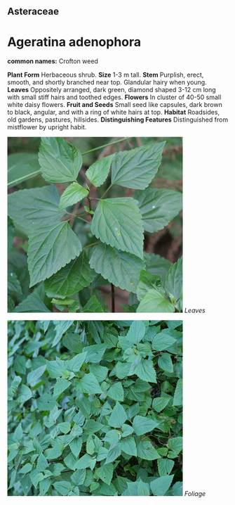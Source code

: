 ## Asteraceae
# Ageratina adenophora
**common names:** Crofton weed

**Plant Form** Herbaceous shrub. **Size** 1-3 m tall. **Stem** Purplish, erect, smooth, and shortly branched near top. Glandular hairy when young. **Leaves** Oppositely arranged, dark green, diamond shaped 3-12 cm long with small stiff hairs and toothed edges. **Flowers** In cluster of 40-50 small white daisy flowers. **Fruit and Seeds** Small seed like capsules, dark brown to black, angular, and with a ring of white hairs at top. **Habitat** Roadsides, old gardens, pastures, hillsides. **Distinguishing Features** Distinguished from mistflower by upright habit.


![Leaves](102775_P1230075.jpg)
   *Leaves* 

![Foliage](102782_P1230413.jpg)
   *Foliage* 

